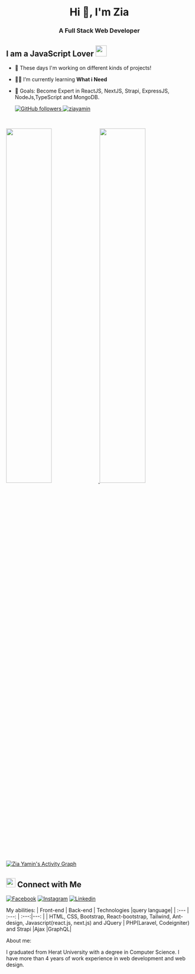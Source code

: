 <h1 align="center">Hi 👋, I'm Zia</h1>
<h3 align="center">A Full Stack Web Developer</h3>

## I am a JavaScript Lover <img src="https://media.giphy.com/media/WUlplcMpOCEmTGBtBW/giphy.gif" width="30">

- 🔭 These days I'm working on different kinds of projects!
- 👨‍💻 I’m currently learning **What i Need**
- 🎯 Goals: Become Expert in ReactJS, NextJS, Strapi, ExpressJS, NodeJs,TypeScript and MongoDB.

  <a href="https://github.com/ziayamin" target="_blank">
    <img alt="GitHub followers" src="https://img.shields.io/github/followers/ziayamin?label=Github&style=flat">
  </a>
  <a href="https://github.com/ziayamin" target="_blank">
    <img src="https://komarev.com/ghpvc/?username=ziayamin&label=Views&color=brightgreen&style=flat" alt="ziayamin" />
  </a>
<br/>
<p align="left">
  <a href="https://github.com/ziayamin/">
  <img width="49.5%" src="https://github-readme-stats.vercel.app/api?username=ziayamin&show_icons=true&theme=algolia&hide_border=true" />
    <img width="49.5%" src="https://github-readme-streak-stats.herokuapp.com/?user=ziayamin&theme=algolia&hide_border=true" />
  </a>
</p>
<br>


[![Zia Yamin's Activity Graph](https://activity-graph.herokuapp.com/graph?username=ziayamin&custom_title=zia%27s%20Contribution%20Graph&theme=react-dark&hide_border=true&line=d1a01f&point=c58545)](https://github.com/ziayamin/)


## <img src="https://media.giphy.com/media/5WJ6SOKeNKrSzblU4R/giphy.gif" width="25"> Connect with Me

[![Facebook](https://img.shields.io/badge/Facebook-1877F2?style=for-the-badge&logo=facebook&logoColor=white)](https://www.facebook.com/hasin.yasa/)
[![Instagram](https://img.shields.io/badge/Instagram-E4405F?style=for-the-badge&logo=instagram&logoColor=white)](https://www.instagram.com/zm_yamin/)
[![Linkedin](https://img.shields.io/badge/LinkedIn-0077B5?style=for-the-badge&logo=linkedin&logoColor=white)](https://www.linkedin.com/in/zia-yamin-165200173/)


My abilities:
| Front-end | Back-end | Technologies |query language|
| :---         |     :---:      | :---:|---: |
| HTML, CSS, Bootstrap, React-bootstrap, Tailwind, Ant-design, Javascript(react.js, next.js) and JQuery   | PHP(Laravel, Codeigniter) and Strapi     |Ajax    |GraphQL|

About me:

I graduated from Herat University with a degree in Computer Science. I have more than 4 years of work experience in web development and web design.
